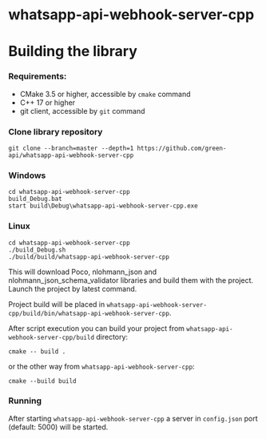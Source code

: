 # whatsapp-api-webhook-server-cpp

# Building the library

### Requirements:
- CMake 3.5 or higher, accessible by ```cmake``` command
- C++ 17 or higher
- git client, accessible by ```git``` command

### Clone library repository

```
git clone --branch=master --depth=1 https://github.com/green-api/whatsapp-api-webhook-server-cpp
```

### Windows

```
cd whatsapp-api-webhook-server-cpp
build_Debug.bat
start build\Debug\whatsapp-api-webhook-server-cpp.exe
```

### Linux

```
cd whatsapp-api-webhook-server-cpp
./build_Debug.sh
./build/build/whatsapp-api-webhook-server-cpp
```

This will download Poco, nlohmann_json and nlohmann_json_schema_validator libraries and build them with the project. Launch the project by latest command.

Project build will be placed in ```whatsapp-api-webhook-server-cpp/build/bin/whatsapp-api-webhook-server-cpp```.

After script execution you can build your project from ```whatsapp-api-webhook-server-cpp/build``` directory:

```
cmake -- build .
```

or the other way from ```whatsapp-api-webhook-server-cpp```:

```
cmake --build build
```

### Running

After starting ```whatsapp-api-webhook-server-cpp``` a server in ```config.json``` port (default: 5000) will be started.

